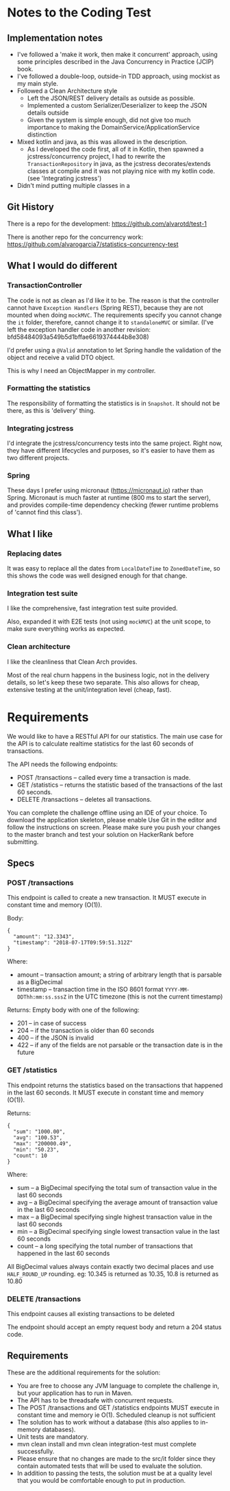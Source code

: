 # Notes to the Coding Test

## Implementation notes

  - I've followed a 'make it work, then make it concurrent' approach, using some principles described in the Java Concurrency in Practice (JCIP) book.
  - I've followed a double-loop, outside-in TDD approach, using mockist as my main style.
  - Followed a Clean Architecture style
      + Left the JSON/REST delivery details as outside as possible.
      + Implemented a custom Serializer/Deserializer to keep the JSON details outside
      + Given the system is simple enough, did not give too much importance to making the DomainService/ApplicationService distinction
  - Mixed kotlin and java, as this was allowed in the description. 
      + As I developed the code first, all of it in Kotlin, then spawned a jcstress/concurrency project, I had to rewrite the `TransactionRepository` in java, as the jcstress decorates/extends classes at compile and it was not playing nice with my kotlin code. (see 'Integrating jcstress')
  - Didn't mind putting multiple classes in a 

## Git History

There is a repo for the development: https://github.com/alvarotd/test-1

There is another repo for the concurrency work: https://github.com/alvarogarcia7/statistics-concurrency-test


## What I would do different

### TransactionController

The code is not as clean as I'd like it to be. The reason is that the controller cannot have `Exception Handlers` (Spring REST), because they are not mounted when doing `mockMVC`. The requirements specify you cannot change the `it` folder, therefore, cannot change it to `standaloneMVC` or similar. (I've left the exception handler code in another revision: bfd58484093a549b5d1bffae6619374444b8e308)

I'd prefer using a `@Valid` annotation to let Spring handle the validation of the object and receive a valid DTO object.

This is why I need an ObjectMapper in my controller.

### Formatting the statistics

The responsibility of formatting the statistics is in `Snapshot`. It should not be there, as this is 'delivery' thing.

### Integrating jcstress

I'd integrate the jcstress/concurrency tests into the same project. Right now, they have different lifecycles and purposes, so it's easier to have them as two different projects.

### Spring

These days I prefer using micronaut (https://micronaut.io) rather than Spring. Micronaut is much faster at runtime (800 ms to start the server), and provides compile-time dependency checking (fewer runtime problems of 'cannot find this class').

## What I like

### Replacing dates

It was easy to replace all the dates from `LocalDateTime` to `ZonedDateTime`, so this shows the code was well designed enough for that change.

### Integration test suite

I like the comprehensive, fast integration test suite provided.

Also, expanded it with E2E tests (not using `mockMVC`) at the unit scope, to make sure everything works as expected.

### Clean architecture

I like the cleanliness that Clean Arch provides. 

Most of the real churn happens in the business logic, not in the delivery details, so let's keep these two separate. This also allows for cheap, extensive testing at the unit/integration level (cheap, fast).


# Requirements

We would like to have a RESTful API for our statistics. The main use case for the API is to calculate realtime statistics for the last 60 seconds of transactions.

The API needs the following endpoints:

  - POST /transactions – called every time a transaction is made.
  - GET /statistics – returns the statistic based of the transactions of the last 60 seconds.
  - DELETE /transactions – deletes all transactions.


You can complete the challenge offline using an IDE of your choice. To download the application skeleton, please enable Use Git in the editor and follow the instructions on screen. Please make sure you push your changes to the master branch and test your solution on HackerRank before submitting.


## Specs

### POST /transactions

This endpoint is called to create a new transaction. It MUST execute in constant time and memory (O(1)).

Body:
```
{
  "amount": "12.3343",
  "timestamp": "2018-07-17T09:59:51.312Z"
}
```
Where:

  - amount – transaction amount; a string of arbitrary length that is parsable as a BigDecimal
  - timestamp – transaction time in the ISO 8601 format `YYYY-MM-DDThh:mm:ss.sssZ` in the UTC timezone (this is not the current timestamp)


Returns: Empty body with one of the following:

  - 201 – in case of success
  - 204 – if the transaction is older than 60 seconds
  - 400 – if the JSON is invalid
  - 422 – if any of the fields are not parsable or the transaction date is in the future


### GET /statistics

This endpoint returns the statistics based on the transactions that happened in the last 60 seconds. It MUST execute in constant time and memory (O(1)).

Returns:
```
{
  "sum": "1000.00",
  "avg": "100.53",
  "max": "200000.49",
  "min": "50.23",
  "count": 10
}
```
Where:

  - sum – a BigDecimal specifying the total sum of transaction value in the last 60 seconds
  - avg – a BigDecimal specifying the average amount of transaction value in the last 60 seconds
  - max – a BigDecimal specifying single highest transaction value in the last 60 seconds
  - min – a BigDecimal specifying single lowest transaction value in the last 60 seconds
  - count – a long specifying the total number of transactions that happened in the last 60 seconds

All BigDecimal values always contain exactly two decimal places and use `HALF_ROUND_UP` rounding. eg: 10.345 is returned as 10.35, 10.8 is returned as 10.80



### DELETE /transactions

This endpoint causes all existing transactions to be deleted

The endpoint should accept an empty request body and return a 204 status code.


## Requirements

These are the additional requirements for the solution:

  - You are free to choose any JVM language to complete the challenge in, but your application has to run in Maven.
  - The API has to be threadsafe with concurrent requests.
  - The POST /transactions and GET /statistics endpoints MUST execute in constant time and memory ie O(1). Scheduled cleanup is not sufficient
  - The solution has to work without a database (this also applies to in-memory databases).
  - Unit tests are mandatory.
  - mvn clean install and mvn clean integration-test must complete successfully.
  - Please ensure that no changes are made to the src/it folder since they contain automated tests that will be used to evaluate the solution.
  - In addition to passing the tests, the solution must be at a quality level that you would be comfortable enough to put in production.

